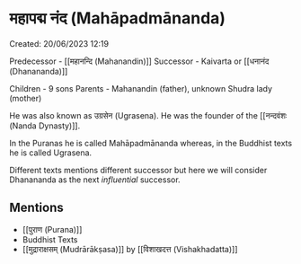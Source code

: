 # महापद्म नंद (Mahāpadmānanda)

Created: 20/06/2023 12:19

Predecessor - [[महानन्दि (Mahanandin)]]
Successor - Kaivarta or [[धनानंद (Dhanananda)]]

Children - 9 sons
Parents - Mahanandin (father), unknown Shudra lady (mother)

He was also known as उग्रसेन (Ugrasena). He was the founder of the [[नन्दवंशः (Nanda Dynasty)]].

In the Puranas he is called Mahāpadmānanda whereas, in the Buddhist texts he is called Ugrasena.

Different texts mentions different successor but here we will consider Dhanananda as the next _influential_ successor.

## Mentions

- [[पुराण (Purana)]]
- Buddhist Texts
- [[मुद्राराक्षसम् (Mudrārākṣasa)]] by [[विशाखदत्त (Vishakhadatta)]]